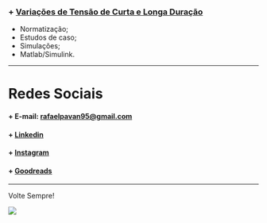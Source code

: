 ### + [Variações de Tensão de Curta e Longa Duração](https://br.linkedin.com/in/engrafaelpavan)
  - Normatização;
  - Estudos de caso;
  - Simulações;
  - Matlab/Simulink.


____________________________________________

# Redes Sociais

#### + E-mail: rafaelpavan95@gmail.com
#### + [Linkedin](https://br.linkedin.com/in/engrafaelpavan)
#### + [Instagram](https://www.instagram.com/rafaelpavan95/)
#### + [Goodreads](https://www.goodreads.com/user/show/58755709-rafael-pavan)

___________________________________________

Volte Sempre!

![](https://thumbs.gfycat.com/ConsiderateSandyDanishswedishfarmdog-size_restricted.gif)
